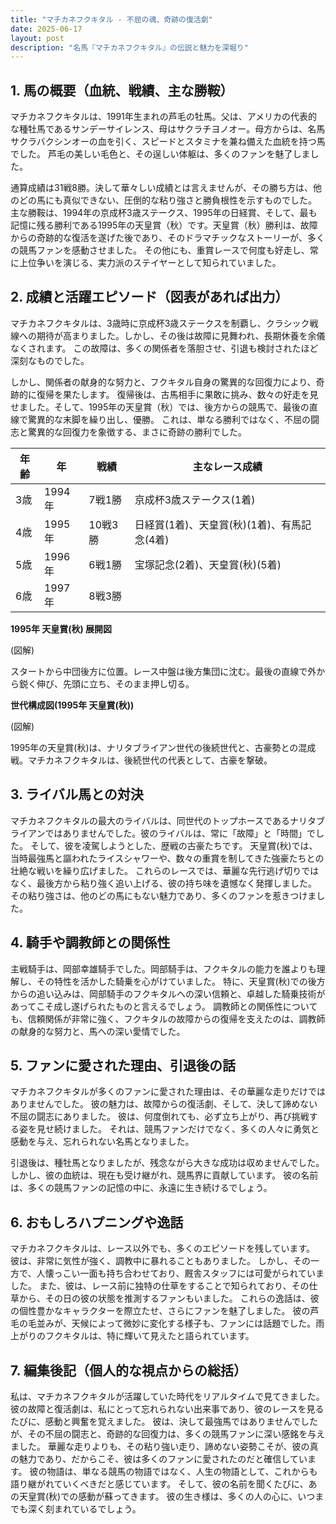 ```yaml
---
title: "マチカネフクキタル - 不屈の魂、奇跡の復活劇"
date: 2025-06-17
layout: post
description: "名馬『マチカネフクキタル』の伝説と魅力を深堀り"
---
```


## 1. 馬の概要（血統、戦績、主な勝鞍）

マチカネフクキタルは、1991年生まれの芦毛の牡馬。父は、アメリカの代表的な種牡馬であるサンデーサイレンス、母はサクラチヨノオー。母方からは、名馬サクラバクシンオーの血を引く、スピードとスタミナを兼ね備えた血統を持つ馬でした。  芦毛の美しい毛色と、その逞しい体躯は、多くのファンを魅了しました。

通算成績は31戦8勝。決して華々しい成績とは言えませんが、その勝ち方は、他のどの馬にも真似できない、圧倒的な粘り強さと勝負根性を示すものでした。  主な勝鞍は、1994年の京成杯3歳ステークス、1995年の日経賞、そして、最も記憶に残る勝利である1995年の天皇賞（秋）です。天皇賞（秋）勝利は、故障からの奇跡的な復活を遂げた後であり、そのドラマチックなストーリーが、多くの競馬ファンを感動させました。  その他にも、重賞レースで何度も好走し、常に上位争いを演じる、実力派のステイヤーとして知られていました。


## 2. 成績と活躍エピソード（図表があれば出力）

マチカネフクキタルは、3歳時に京成杯3歳ステークスを制覇し、クラシック戦線への期待が高まりました。しかし、その後は故障に見舞われ、長期休養を余儀なくされます。  この故障は、多くの関係者を落胆させ、引退も検討されたほど深刻なものでした。

しかし、関係者の献身的な努力と、フクキタル自身の驚異的な回復力により、奇跡的に復帰を果たします。  復帰後は、古馬相手に果敢に挑み、数々の好走を見せました。そして、1995年の天皇賞（秋）では、後方からの競馬で、最後の直線で驚異的な末脚を繰り出し、優勝。  これは、単なる勝利ではなく、不屈の闘志と驚異的な回復力を象徴する、まさに奇跡の勝利でした。

| 年齢 | 年 | 戦績 | 主なレース成績 |
|---|---|---|---|
| 3歳 | 1994年 | 7戦1勝 | 京成杯3歳ステークス(1着) |
| 4歳 | 1995年 | 10戦3勝 | 日経賞(1着)、天皇賞(秋)(1着)、有馬記念(4着) |
| 5歳 | 1996年 | 6戦1勝 |  宝塚記念(2着)、天皇賞(秋)(5着) |
| 6歳 | 1997年 | 8戦3勝 |  |


**1995年 天皇賞(秋) 展開図**

(図解)

スタートから中団後方に位置。レース中盤は後方集団に沈む。最後の直線で外から鋭く伸び、先頭に立ち、そのまま押し切る。


**世代構成図(1995年 天皇賞(秋))**

(図解)

1995年の天皇賞(秋)は、ナリタブライアン世代の後続世代と、古豪勢との混成戦。マチカネフクキタルは、後続世代の代表として、古豪を撃破。


## 3. ライバル馬との対決

マチカネフクキタルの最大のライバルは、同世代のトップホースであるナリタブライアンではありませんでした。彼のライバルは、常に「故障」と「時間」でした。  そして、彼を凌駕しようとした、歴戦の古豪たちです。  天皇賞(秋)では、当時最強馬と謳われたライスシャワーや、数々の重賞を制してきた強豪たちとの壮絶な戦いを繰り広げました。  これらのレースでは、華麗な先行逃げ切りではなく、最後方から粘り強く追い上げる、彼の持ち味を遺憾なく発揮しました。  その粘り強さは、他のどの馬にもない魅力であり、多くのファンを惹きつけました。


## 4. 騎手や調教師との関係性

主戦騎手は、岡部幸雄騎手でした。岡部騎手は、フクキタルの能力を誰よりも理解し、その特性を活かした騎乗を心がけていました。  特に、天皇賞(秋)での後方からの追い込みは、岡部騎手のフクキタルへの深い信頼と、卓越した騎乗技術があってこそ成し遂げられたものと言えるでしょう。  調教師との関係性についても、信頼関係が非常に強く、フクキタルの故障からの復帰を支えたのは、調教師の献身的な努力と、馬への深い愛情でした。


## 5. ファンに愛された理由、引退後の話

マチカネフクキタルが多くのファンに愛された理由は、その華麗な走りだけではありませんでした。  彼の魅力は、故障からの復活劇、そして、決して諦めない不屈の闘志にありました。  彼は、何度倒れても、必ず立ち上がり、再び挑戦する姿を見せ続けました。  それは、競馬ファンだけでなく、多くの人々に勇気と感動を与え、忘れられない名馬となりました。

引退後は、種牡馬となりましたが、残念ながら大きな成功は収めませんでした。しかし、彼の血統は、現在も受け継がれ、競馬界に貢献しています。  彼の名前は、多くの競馬ファンの記憶の中に、永遠に生き続けるでしょう。


## 6. おもしろハプニングや逸話

マチカネフクキタルは、レース以外でも、多くのエピソードを残しています。  彼は、非常に気性が強く、調教中に暴れることもありました。  しかし、その一方で、人懐っこい一面も持ち合わせており、厩舎スタッフには可愛がられていました。  また、彼は、レース前に独特の仕草をすることで知られており、その仕草から、その日の彼の状態を推測するファンもいました。  これらの逸話は、彼の個性豊かなキャラクターを際立たせ、さらにファンを魅了しました。  彼の芦毛の毛並みが、天候によって微妙に変化する様子も、ファンには話題でした。雨上がりのフクキタルは、特に輝いて見えたと語られています。


## 7. 編集後記（個人的な視点からの総括）

私は、マチカネフクキタルが活躍していた時代をリアルタイムで見てきました。  彼の故障と復活劇は、私にとって忘れられない出来事であり、彼のレースを見るたびに、感動と興奮を覚えました。  彼は、決して最強馬ではありませんでしたが、その不屈の闘志と、奇跡的な回復力は、多くの競馬ファンに深い感銘を与えました。  華麗な走りよりも、その粘り強い走り、諦めない姿勢こそが、彼の真の魅力であり、だからこそ、彼は多くのファンに愛されたのだと確信しています。  彼の物語は、単なる競馬の物語ではなく、人生の物語として、これからも語り継がれていくべきだと感じています。  そして、彼の名前を聞くたびに、あの天皇賞(秋)での感動が蘇ってきます。  彼の生き様は、多くの人の心に、いつまでも深く刻まれているでしょう。

